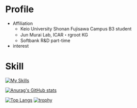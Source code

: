 # Profile
- Affiliation
  - Keio University Shonan Fujisawa Campus B3 student
  - Jun Murai Lab, ICAR・rgroot KG
  - Softbank R&D part-time
- interest
# Skill
[![My Skills](https://skillicons.dev/icons?i=js,ts,html,css,astro,vite,nodejs,react,next,express,firebase,github,py)](https://skillicons.dev)

[![Anurag's GitHub stats](https://github-readme-stats.vercel.app/api?username=Ytaihei)](https://github.com/anuraghazra/github-readme-stats)

[![Top Langs](https://github-readme-stats.vercel.app/api/top-langs/?username=Ytaihei)](https://github.com/anuraghazra/github-readme-stats)
[![trophy](https://github-profile-trophy.vercel.app/?username=Ytaihei)](https://github.com/ryo-ma/github-profile-trophy)
